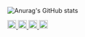 


![Anurag's GitHub stats](https://github-readme-stats.vercel.app/api?username=edaersu&hide=contribs,prs,issues,contribs)

  <a href="https://in.linkedin.com/in/edanurersu">
   <img  alt="Linkedin" width="20px" src="https://github.com/piyushP7pravin/piyushP7pravin/blob/master/Linkedin.svg" />
  </a>
  <a href="mailto:edaersu1@gmail.com">
    <img  alt="Gmail"  width="20px"   src="https://github.com/piyushP7pravin/piyushP7pravin/blob/master/Gmail.svg" />
  </a>
  <a href="https://twitter.com/edaersu">
    <img  alt="Twitter" width="20px" src="https://github.com/piyushP7pravin/piyushP7pravin/blob/master/Twitter.svg" />
  </a>
  <a href="https://github.com/edaersu">
    <img alt="Github" width="20px" src="https://github.com/simple-icons/simple-icons/blob/develop/icons/github.svg" />
  </a>
<br>
<br>

